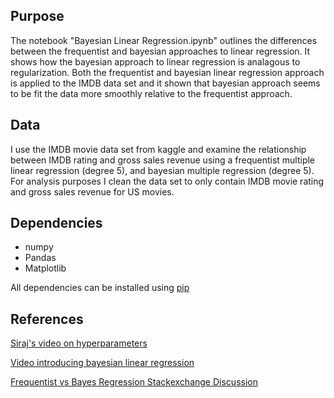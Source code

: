 ## Purpose
The notebook "Bayesian Linear Regression.ipynb" outlines the differences between the frequentist and bayesian approaches to linear regression. It shows how the bayesian approach to linear regression is analagous to regularization. Both the frequentist and bayesian linear regression approach is applied to the IMDB data set and it shown that bayesian approach seems to be fit the data more smoothly relative to the frequentist approach. 

## Data
I use the IMDB movie data set from kaggle and examine the relationship between IMDB rating and gross sales revenue using a frequentist multiple linear regression (degree 5), and bayesian multiple regression (degree 5). For analysis purposes I clean the data set to only contain IMDB movie rating and gross sales revenue for US movies.

## Dependencies
* numpy
* Pandas
* Matplotlib

All dependencies can be installed using [pip](https://pip.pypa.io/en/stable/)

## References
[Siraj's video on hyperparameters](https://www.youtube.com/watch?v=ttE0F7fghfk)

[Video introducing bayesian linear regression](https://www.youtube.com/watch?v=dtkGq9tdYcI)

[Frequentist vs Bayes Regression Stackexchange Discussion](https://stats.stackexchange.com/questions/252577/bayes-regression-how-is-it-done-in-comparison-to-standard-regression)
